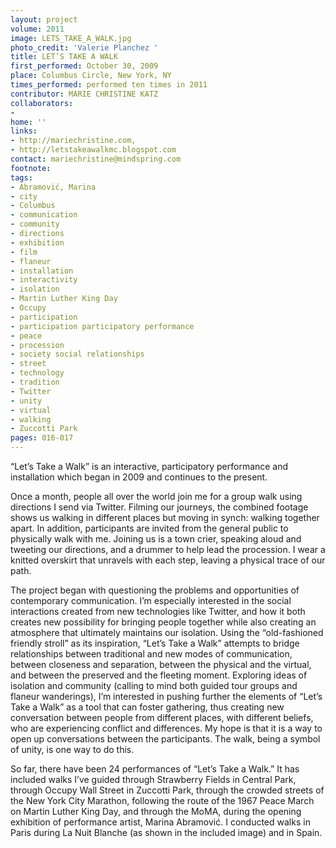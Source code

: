 ```yaml
---
layout: project
volume: 2011
image: LETS_TAKE_A_WALK.jpg
photo_credit: 'Valerie Planchez '
title: LET’S TAKE A WALK
first_performed: October 30, 2009
place: Columbus Circle, New York, NY
times_performed: performed ten times in 2011
contributor: MARIE CHRISTINE KATZ
collaborators:
- 
home: ''
links:
- http://mariechristine.com,
- http://letstakeawalkmc.blogspot.com
contact: mariechristine@mindspring.com
footnote: 
tags:
- Abramović, Marina
- city
- Columbus
- communication
- community
- directions
- exhibition
- film
- flaneur
- installation
- interactivity
- isolation
- Martin Luther King Day
- Occupy
- participation
- participation participatory performance
- peace
- procession
- society social relationships
- street
- technology
- tradition
- Twitter
- unity
- virtual
- walking
- Zuccotti Park
pages: 016-017
---
```


“Let’s Take a Walk” is an interactive, participatory performance and installation which began in 2009 and continues to the present.

Once a month, people all over the world join me for a group walk using directions I send via Twitter. Filming our journeys, the combined footage shows us walking in different places but moving in synch: walking together apart. In addition, participants are invited from the general public to physically walk with me. Joining us is a town crier, speaking aloud and tweeting our directions, and a drummer to help lead the procession. I wear a knitted overskirt that unravels with each step, leaving a physical trace of our path. 

The project began with questioning the problems and opportunities of contemporary communication. I’m especially interested in the social interactions created from new technologies like Twitter, and how it both creates new possibility for bringing people together while also creating an atmosphere that ultimately maintains our isolation. Using the “old-fashioned friendly stroll” as its inspiration, “Let’s Take a Walk” attempts to bridge relationships between traditional and new modes of communication, between closeness and separation, between the physical and the virtual, and between the preserved and the fleeting moment. Exploring ideas of isolation and community (calling to mind both guided tour groups and flaneur wanderings), I’m interested in pushing further the elements of “Let’s Take a Walk” as a tool that can foster gathering, thus creating new conversation between people from different places, with different beliefs, who are experiencing conflict and differences. My hope is that it is a way to open up conversations between the participants. The walk, being a symbol of unity, is one way to do this. 

So far, there have been 24 performances of “Let’s Take a Walk.” It has included walks I’ve guided through Strawberry Fields in Central Park, through Occupy Wall Street in Zuccotti Park, through the crowded streets of the New York City Marathon, following the route of the 1967 Peace March on Martin Luther King Day, and through the MoMA, during the opening exhibition of performance artist, Marina Abramović. I conducted walks in Paris during La Nuit Blanche (as shown in the included image) and in Spain. 
